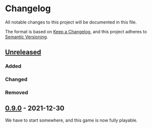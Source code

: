 # Changelog
All notable changes to this project will be documented in this file.

The format is based on [Keep a Changelog](https://keepachangelog.com/en/1.0.0/),
and this project adheres to [Semantic Versioning](https://semver.org/spec/v2.0.0.html).

## [Unreleased]
### Added

### Changed

### Removed

## [0.9.0] - 2021-12-30
We have to start somewhere, and this game is now fully playable.

[Unreleased]: https://github.com/taurr/bevoids/compare/0.9.0...HEAD
[0.9.0]: https://github.com/taurr/bevoids/releases/tag/0.9.0